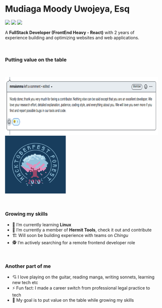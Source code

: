# Mudiaga Moody Uwojeya, Esq
[![](https://img.shields.io/badge/Twitter-%40moodymudiaga-9cf?style=plastic&logo=twitter&labelColor=white&logoWidth=20)](https://twitter.com/MoodyMudiaga)
[![](https://img.shields.io/badge/LinkedIn-Mudiaga%20Moody%20Uwojeya-blue?style=plastic&logo=linkedin&labelColor=lightgrey&logoWidth=20)](https://www.linkedin.com/in/mudiaga-moody-uwojeya)
[![](https://img.shields.io/badge/Gmail-mudiagauwojeya@gmail.com-red?style=plastic&logo=gmail&labelColor=lightgrey&logoWidth=20)](mailto:moody.mudiaga@gmail.com)

A **FullStack Developer (FrontEnd Heavy - React)** with 2 years of experience building and optimizing websites and web applications.

<br>

### Putting value on the table

<br>

[<img src="./assets/screenshot-mma-comment.png" width="800px" height="190px">](./assets/hacktoberfest-2020-badge.png)
[<img src="./assets/hacktoberfest-2020-badge.png" width="200px" height="190px">](./assets/hacktoberfest-2020-badge.png)

<br>

### Growing my skills

- 🌱 I’m currently learning **Linux**
- 👯 I’m currently a member of **Hermit Tools**, check it out and contribute
- 🏗️ Will soon be building experience with teams on _Chingu_
- 🕵️ I’m actively searching for a remote frontend developer role

<br>

### Another part of me

- 💘 I love playing on the guitar, reading manga, writing sonnets, learning new tech etc
- ⚡ Fun fact: I made a career switch from professional legal practice to tech
- 🎯 My goal is to put value on the table while growing my skills


<!--
**moody2times/moody2times** is a ✨ _special_ ✨ repository because its `README.md` (this file) appears on your GitHub profile.
-->
